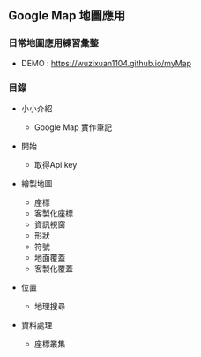 ## Google Map 地圖應用

### 日常地圖應用練習彙整
+ DEMO : https://wuzixuan1104.github.io/myMap
### 目錄
+ 小小介紹
  + Google Map 實作筆記
+ 開始
  + 取得Api key
+ 繪製地圖
  + 座標
  + 客製化座標
  + 資訊視窗
  + 形狀
  + 符號
  + 地面覆蓋
  + 客製化覆蓋

+ 位置
  + 地理搜尋
+ 資料處理
  + 座標叢集
